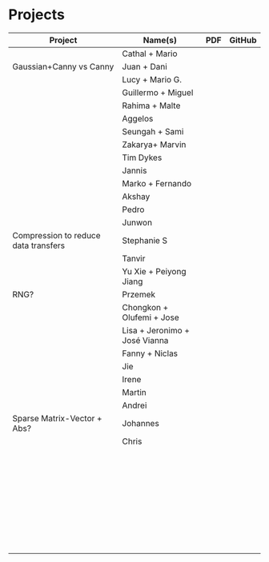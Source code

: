 # Projects

| Project | Name(s) | PDF  | GitHub |
| ------- | ------- | ---- | ------ |
|         | Cathal + Mario         |      |        |
| Gaussian+Canny vs Canny        | Juan + Dani        |      |        |
|         | Lucy + Mario G.        |      |        |
|         | Guillermo + Miguel        |      |        |
|         | Rahima + Malte        |      |        |
|         | Aggelos |      |        |
|         | Seungah + Sami        |      |        |
|         | Zakarya+ Marvin         |      |        |
|         | Tim Dykes |      |        |
|         | Jannis |      |        |
|         | Marko + Fernando        |      |        |
|         | Akshay        |      |        |
|         | Pedro |      |        |
|         | Junwon        |      |        |
| Compression to reduce data transfers | Stephanie S |      |        |
|         |      Tanvir   |      |        |
|         | Yu Xie + Peiyong Jiang        |      |        |
| RNG?         | Przemek        |      |        |
|         | Chongkon + Olufemi + Jose        |      |        |
|         | Lisa + Jeronimo + José Vianna       |      |        |
|         | Fanny + Niclas |      |        |
|         |      Jie   |      |        |
|         | Irene        |      |        |
|         | Martin        |      |        |
|         | Andrei        |      |        |
| Sparse Matrix-Vector + Abs?        | Johannes        |      |        |
|        | Chris        |      |        |
|         |         |      |        |
|         |         |      |        |
|         |         |      |        |
|         |         |      |        |
|         |         |      |        |
|         |         |      |        |
|         |         |      |        |
|         |         |      |        |
|         |         |      |        |
|         |         |      |        |
|         |         |      |        |
|         |         |      |        |
|         |         |      |        |
|         |         |      |        |
|         |         |      |        |
|         |         |      |        |
|         |         |      |        |
|         |         |      |        |
|         |         |      |        |
|         |         |      |        |
|         |         |      |        |
|         |         |      |        |
|         |         |      |        |
|         |         |      |        |
|         |         |      |        |
|         |         |      |        |
|         |         |      |        |
|         |         |      |        |
|         |         |      |        |
|         |         |      |        |
|         |         |      |        |
|         |         |      |        |
|         |         |      |        |
|         |         |      |        |
|         |         |      |        |
